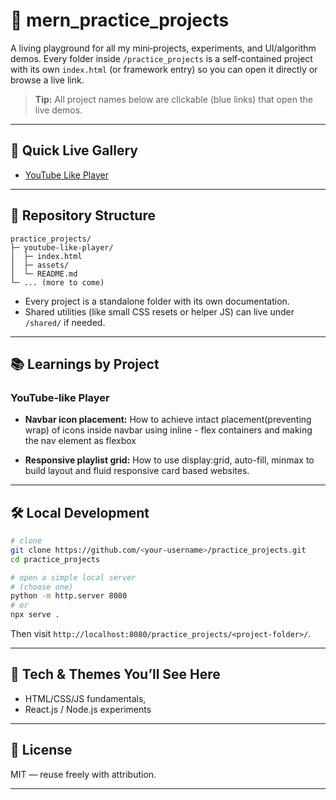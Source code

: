 # 🧪 mern_practice_projects

A living playground for all my mini‑projects, experiments, and UI/algorithm demos. Every folder inside `/practice_projects` is a self‑contained project with its own `index.html` (or framework entry) so you can open it directly or browse a live link.

> **Tip:** All project names below are clickable (blue links) that open the live demos.

---

## 🔗 Quick Live Gallery

* [YouTube Like Player](https://kanha1235.github.io/mern-practice-projects/youtube-like-players/)
<!-- * [Password Generator + Secure Vault (MVP)](https://<your-username>.github.io/practice_projects/password-vault/)
* [Spell Correction using Ternary Search Tree](https://<your-username>.github.io/practice_projects/spell-correction-tst/)
* [YouTube‑like Video Player](https://<your-username>.github.io/practice_projects/youtube-like-player/)
* [Wishlist / To‑Do App](https://<your-username>.github.io/practice_projects/todo-wishlist/)
* [Canvas Drawing Playground](https://<your-username>.github.io/practice_projects/canvas-drawing/)
* [Font Size & Style Editor Demo](https://<your-username>.github.io/practice_projects/font-size-editor/)
* [Responsive Flex‑Wrap Card Layout](https://<your-username>.github.io/practice_projects/flex-wrap-cards/)
* [Event Propagation Visualizer](https://<your-username>.github.io/practice_projects/event-propagation/)
* [Coming Soon: Payment Flow & Idempotency Sim](https://<your-username>.github.io/practice_projects/payment-idempotency-sim/) -->


---

## 📁 Repository Structure

```
practice_projects/
├─ youtube-like-player/
│  ├─ index.html
│  ├─ assets/
│  └─ README.md
└─ ... (more to come)
```

* Every project is a standalone folder with its own documentation.
* Shared utilities (like small CSS resets or helper JS) can live under `/shared/` if needed.

---

## 📚 Learnings by Project

### YouTube‑like Player

* **Navbar icon placement:** How to achieve intact placement(preventing wrap) of icons inside navbar using inline - flex containers and making the nav element as flexbox

<!-- ```css
nav { display: flex; justify-content: space-between; align-items: center; }
.create_notification_profile span,
.hamburger_and_logo span { display: inline-flex; align-items: center; }
``` -->

* **Responsive playlist grid:** How to use display:grid, auto-fill, minmax to build layout and fluid responsive card based websites. 

<!-- ```css
.video_playlist { display: grid; grid-template-columns: repeat(auto-fill, minmax(220px, 1fr)); gap: 12px; }
@media (max-width: 768px){ .layout { grid-template-columns: 1fr; } }
``` -->

<!-- * **Stable media previews:** `object-fit: cover;` on `<video>`/`<img>` keeps thumbnails consistent. -->

<!-- ### Wedding Card Studio

* **Drag/resize handles** with pointer events; **text metrics** + `measureText` for fitting text; **canvas export** to PNG via `toDataURL()`.
* **Layering:** Maintain a z‑index stack for selected elements; keyboard shortcuts for nudge/clone. -->


<!-- ## 📜 Stories Behind the Projects

### Wedding Card Studio

* **Story:** Born from a desire to create customizable digital invites for friends & family—drag, resize, pick fonts, and export.
* **What you’ll see:** Movable text boxes, font pickers, Google Fonts, export‑ready canvas.
* **Live:** [Open demo](https://<your-username>.github.io/practice_projects/wedding-card-studio/) · **Code:** [/wedding-card-studio](./wedding-card-studio/)

### Password Generator + Secure Vault (MVP)

* **Story:** A fast, privacy‑first vault with client‑side encryption to never store plaintext passwords on the server.
* **What you’ll see:** Length slider, symbols/digits toggles, copy‑to‑clipboard with auto‑clear, basic search.
* **Live:** [Open demo](https://<your-username>.github.io/practice_projects/password-vault/) · **Code:** [/password-vault](./password-vault/)

### Spell Correction using Ternary Search Tree

* **Story:** A C/TST experiment to auto‑suggest dictionary words and handle keyboard adjacency typos.
* **What you’ll see:** TST operations, nearest‑neighbor suggestions, adjacency arrays.
* **Live:** [Open demo](https://<your-username>.github.io/practice_projects/spell-correction-tst/) · **Code:** [/spell-correction-tst](./spell-correction-tst/)

### YouTube‑like Video Player

* **Story:** A minimal clone to explore media APIs, event handling, and list‑grid responsiveness.
* **What you’ll see:** Custom controls, video list preview, keyboard shortcuts.
* **Live:** [Open demo](https://<your-username>.github.io/practice_projects/youtube-like-player/) · **Code:** [/youtube-like-player](./youtube-like-player/)

### Wishlist / To‑Do App

* **Story:** A lightweight localStorage app for daily planning and “inbox‑zero” style tasking.
* **What you’ll see:** CRUD, filters, keyboard nav, small but handy UX touches.
* **Live:** [Open demo](https://<your-username>.github.io/practice_projects/todo-wishlist/) · **Code:** [/todo-wishlist](./todo-wishlist/)

### Canvas Drawing Playground

* **Story:** Built to practice hit‑testing, resize handles, and canvas text metrics.
* **What you’ll see:** Drag/resize handles, centered shapes, dynamic scaling
* **Live:** [Open demo](https://<your-username>.github.io/practice_projects/canvas-drawing/) · **Code:** [/canvas-drawing](./canvas-drawing/)

### Font Size & Style Editor Demo

* **Story:** Micro‑editor to test `input` vs `change` events, dynamic font sizing, and live reflow.
* **What you’ll see:** Range inputs, color pickers, and auto‑fit logic for text areas.
* **Live:** [Open demo](https://<your-username>.github.io/practice_projects/font-size-editor/) · **Code:** [/font-size-editor](./font-size-editor/)

### Responsive Flex‑Wrap Card Layout

* **Story:** A flexbox lab to understand `flex: 1 1 280px;` behavior and when cards wrap to the next line.
* **What you’ll see:** Card grid that adapts cleanly, without layout shifts.
* **Live:** [Open demo](https://<your-username>.github.io/practice_projects/flex-wrap-cards/) · **Code:** [/flex-wrap-cards](./flex-wrap-cards/)

### Event Propagation Visualizer

* **Story:** A visual tool to understand capture → target → bubble phases with toggles.
* **What you’ll see:** Interactive DOM nodes with phase logs and stopPropagation options.
* **Live:** [Open demo](https://<your-username>.github.io/practice_projects/event-propagation/) · **Code:** [/event-propagation](./event-propagation/)

### Payment Flow & Idempotency Sim *(Coming Soon)*

* **Story:** Inspired by payment gateways (e.g., Juspay): retries, deduplication keys, and DLQs.
* **What you’ll see:** Sequence diagrams, API mocks, and a replay‑safe flow.
* **Live:** [Open demo](https://<your-username>.github.io/practice_projects/payment-idempotency-sim/) · **Code:** [/payment-idempotency-sim](./payment-idempotency-sim/) -->

---

<!-- ## 🧭 How to Add a New Project

1. **Create a folder** under `/practice_projects/your-project-name/`.
2. Add an `index.html` (or framework entry like `app/` for Next.js). Keep assets inside `/assets`.
3. **Test locally** and ensure the main page loads via `index.html`.
4. **Add a README** inside the project with: goals, features, how to run, and screenshots.
5. **Deploy** (GitHub Pages recommended) and **add a link** to the lists above. -->

<!-- ### Template snippet for the README list

```md
- [Your Project Name](https://<your-username>.github.io/practice_projects/your-project-name/)  
  _Story:_ One line about why you built it and what you explored.  
  **Code:** [/your-project-name](./your-project-name/)
```
- [Your Project Name](https://<your-username>.github.io/practice_projects/your-project-name/)  
  _Story:_ One line about why you built it and what you explored.  
  **Code:** [/your-project-name](./your-project-name/)

> **GitHub Pages Setup:** Enable Pages for the repo → Source: `main` → `/root` (or `/docs`) → Save. Links will follow the pattern:
> `https://<your-username>.github.io/practice_projects/<project-folder>/`

--- -->

## 🛠️ Local Development

```bash
# clone
git clone https://github.com/<your-username>/practice_projects.git
cd practice_projects

# open a simple local server
# (choose one)
python -m http.server 8080
# or
npx serve .
```

Then visit `http://localhost:8080/practice_projects/<project-folder>/`.

---

## 🧰 Tech & Themes You’ll See Here

* HTML/CSS/JS fundamentals,  
* React.js / Node.js experiments
<!-- * Algorithms & data structures (TST, tries, DP, etc.)
* UI/UX micro‑interactions and accessibility experiments
* System‑design inspired simulations (retry, idempotency, queues) -->

---
<!-- 
## 🗺️ Roadmap

* [ ] Add screenshots/GIFs to each project
* [ ] Publish docs site with a project gallery
* [ ] Add tests for algorithmic demos
* [ ] Dark/light theme toggle
* [ ] CI to validate broken links -->

<!-- --- -->

## 📄 License

MIT — reuse freely with attribution.

---

<!-- ### Author

**Kanhaiya Kumar Sahu** · IIT Ropar (B.Tech, Math & Computing, 2025)

> If you found something useful or fun, ⭐ the repo and reach out with ideas to improve any demo! -->
